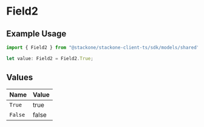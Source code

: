 # Field2

## Example Usage

```typescript
import { Field2 } from "@stackone/stackone-client-ts/sdk/models/shared";

let value: Field2 = Field2.True;
```

## Values

| Name    | Value   |
| ------- | ------- |
| `True`  | true    |
| `False` | false   |